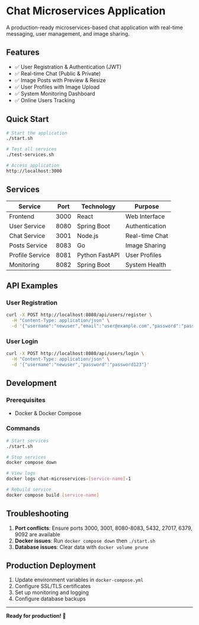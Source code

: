 # Chat Microservices Application

A production-ready microservices-based chat application with real-time messaging, user management, and image sharing.

## Features

- ✅ User Registration & Authentication (JWT)
- ✅ Real-time Chat (Public & Private)
- ✅ Image Posts with Preview & Resize
- ✅ User Profiles with Image Upload
- ✅ System Monitoring Dashboard
- ✅ Online Users Tracking

## Quick Start

```bash
# Start the application
./start.sh

# Test all services
./test-services.sh

# Access application
http://localhost:3000
```

## Services

| Service | Port | Technology | Purpose |
|---------|------|------------|---------|
| Frontend | 3000 | React | Web Interface |
| User Service | 8080 | Spring Boot | Authentication |
| Chat Service | 3001 | Node.js | Real-time Chat |
| Posts Service | 8083 | Go | Image Sharing |
| Profile Service | 8081 | Python FastAPI | User Profiles |
| Monitoring | 8082 | Spring Boot | System Health |

## API Examples

### User Registration
```bash
curl -X POST http://localhost:8080/api/users/register \
  -H "Content-Type: application/json" \
  -d '{"username":"newuser","email":"user@example.com","password":"password123"}'
```

### User Login
```bash
curl -X POST http://localhost:8080/api/users/login \
  -H "Content-Type: application/json" \
  -d '{"username":"newuser","password":"password123"}'
```

## Development

### Prerequisites
- Docker & Docker Compose

### Commands
```bash
# Start services
./start.sh

# Stop services
docker compose down

# View logs
docker logs chat-microservices-[service-name]-1

# Rebuild service
docker compose build [service-name]
```

## Troubleshooting

1. **Port conflicts**: Ensure ports 3000, 3001, 8080-8083, 5432, 27017, 6379, 9092 are available
2. **Docker issues**: Run `docker compose down` then `./start.sh`
3. **Database issues**: Clear data with `docker volume prune`

## Production Deployment

1. Update environment variables in `docker-compose.yml`
2. Configure SSL/TLS certificates
3. Set up monitoring and logging
4. Configure database backups

---

**Ready for production! 🚀**
